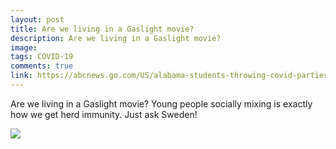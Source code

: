 ```yaml
---
layout: post
title: Are we living in a Gaslight movie?
description: Are we living in a Gaslight movie?
image: 
tags: COVID-19
comments: true
link: https://abcnews.go.com/US/alabama-students-throwing-covid-parties-infected-officials/story?id=71552514
---
```

Are we living in a Gaslight movie? Young people socially mixing is
exactly how we get herd immunity. Just ask Sweden!

![](https://lh4.googleusercontent.com/yzk9x0NF_N_IYYGnB2QqVPYyKQVGCRPMAtbXyJjNqOnugzKZVLiB_IBAPGAhTlbegFO1rx2krMHhxu27y7BppCmuIVFqnlo78j4eSUrjazw14FqJmlY=w1280)
